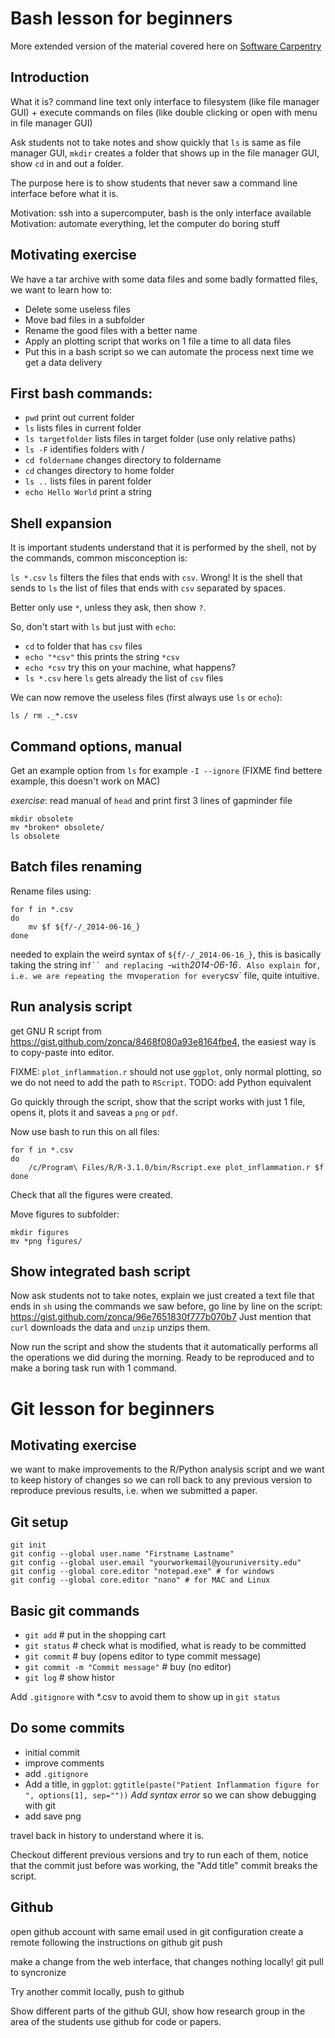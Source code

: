 Bash lesson for beginners
========================

More extended version of the material covered here on [Software Carpentry](http://software-carpentry.org/v5/)

## Introduction

What it is? command line text only interface to filesystem (like file manager GUI) + execute commands on files (like double clicking or open with menu in file manager GUI)

Ask students not to take notes and show quickly that `ls` is same as file manager GUI, `mkdir` creates a folder that shows up in the file manager GUI, show `cd` in and out a folder.

The purpose here is to show students that never saw a command line interface before what it is.

Motivation: ssh into a supercomputer, bash is the only interface available
Motivation: automate everything, let the computer do boring stuff

## Motivating exercise

We have a tar archive with some data files and some badly formatted files,
we want to learn how to:

* Delete some useless files
* Move bad files in a subfolder
* Rename the good files with a better name
* Apply an plotting script that works on 1 file a time to all data files
* Put this in a bash script so we can automate the process next time we get a data delivery

## First bash commands:

* `pwd` print out current folder
* `ls` lists files in current folder
* `ls targetfolder` lists files in target folder (use only relative paths)
* `ls -F` identifies folders with /
* `cd foldername` changes directory to foldername
* `cd` changes directory to home folder
* `ls ..` lists files in parent folder
* `echo Hello World` print a string


## Shell expansion

It is important students understand that it is performed by the shell, not by the commands,
common misconception is:

`ls *.csv` `ls` filters the files that ends with `csv`.
Wrong! It is the shell that sends to `ls` the list of files that ends with `csv` separated by spaces.

Better only use `*`, unless they ask, then show `?`.

So, don't start with `ls` but just with `echo`:

* `cd` to folder that has `csv` files
* `echo "*csv"` this prints the string `*csv`
* `echo *csv` try this on your machine, what happens? 
* `ls *.csv` here `ls` gets already the list of `csv` files

We can now remove the useless files (first always use `ls` or `echo`):

`ls / rm ._*.csv`

## Command options, manual

Get an example option from `ls` for example `-I --ignore`
(FIXME find bettere example, this doesn't work on MAC)

*exercise*: read manual of `head` and print first 3 lines of gapminder file

    mkdir obsolete
    mv *broken* obsolete/
    ls obsolete

## Batch files renaming

Rename files using:

    for f in *.csv
    do 
        mv $f ${f/-/_2014-06-16_}
    done

needed to explain the weird syntax of `${f/-/_2014-06-16_}`, this is basically
taking the string in`f`` and replacing `-` with `_2014-06-16_`.
Also explain `for`, i.e. we are repeating the `mv` operation for every `csv` file,
quite intuitive.

## Run analysis script

get GNU R script from <https://gist.github.com/zonca/8468f080a93e8164fbe4>,
the easiest way is to copy-paste into editor.

FIXME: `plot_inflammation.r` should not use `ggplot`, only normal plotting,
so we do not need to add the path to `RScript`.
TODO: add Python equivalent

Go quickly through the script, show that the script works with just 1 file,
opens it, plots it and saveas a `png` or `pdf`.

Now use bash to run this on all files:

    for f in *.csv
    do
        /c/Program\ Files/R/R-3.1.0/bin/Rscript.exe plot_inflammation.r $f
    done

Check that all the figures were created.

Move figures to subfolder:

    mkdir figures
    mv *png figures/

## Show integrated bash script

Now ask students not to take notes, explain we just created a text file
that ends in `sh` using the commands we saw before,
go line by line on the script: <https://gist.github.com/zonca/96e7651830f777b070b7>
Just mention that `curl` downloads the data and `unzip` unzips them.

Now run the script and show the students that it automatically performs all the
operations we did during the morning.
Ready to be reproduced and to make a boring task run with 1 command.

Git lesson for beginners
========================

## Motivating exercise

we want to make improvements to the R/Python analysis script and we want
to keep history of changes so we can roll back to any previous version to
reproduce previous results, i.e. when we submitted a paper.

## Git setup

    git init
    git config --global user.name "Firstname Lastname"
    git config --global user.email "yourworkemail@youruniversity.edu"
    git config --global core.editor "notepad.exe" # for windows
    git config --global core.editor "nano" # for MAC and Linux

## Basic git commands

* `git add` # put in the shopping cart
* `git status` # check what is modified, what is ready to be committed
* `git commit` # buy (opens editor to type commit message)
* `git commit -m "Commit message"` # buy (no editor)
* `git log` # show histor

Add `.gitignore` with *.csv to avoid them to show up in `git status`

## Do some commits


* initial commit
* improve comments
* add `.gitignore`
* Add a title, in `ggplot`: `ggtitle(paste("Patient Inflammation figure for ", options[1], sep=""))` *Add syntax error* so we can show debugging with git
* add save png

travel back in history to understand where it is.

Checkout different previous versions and try to run each of them, notice that the commit just before was working, the "Add title" commit breaks the script.

## Github

open github account with same email used in git configuration
create a remote following the instructions on github
git push

make a change from the web interface, that changes nothing locally!
git pull to syncronize

Try another commit locally, push to github

Show different parts of the github GUI, show how research group in the area of the students use github for code or papers.
